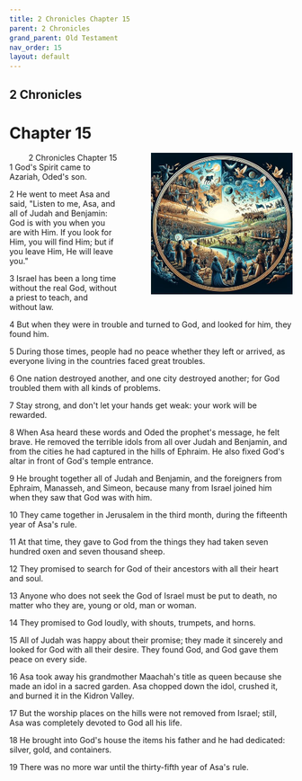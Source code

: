 ```yaml
---
title: 2 Chronicles Chapter 15
parent: 2 Chronicles
grand_parent: Old Testament
nav_order: 15
layout: default
---
```


## 2 Chronicles

# Chapter 15

<div style="clear: both; text-align: right;">
    <div style="max-width: 50%; height: auto; float: right; margin: 0 0 10px 10px; padding-left: 10%;">
        <img src="/assets/Image/2 Chronicles/500/15.jpg" alt="2 Chronicles Chapter 15" class="chapter-image">
    </div>
    <figcaption style="font-size: 14px; text-align: right;">2 Chronicles Chapter 15</figcaption>
</div>
1 God's Spirit came to Azariah, Oded's son.

2 He went to meet Asa and said, "Listen to me, Asa, and all of Judah and Benjamin: God is with you when you are with Him. If you look for Him, you will find Him; but if you leave Him, He will leave you."

3 Israel has been a long time without the real God, without a priest to teach, and without law.

4 But when they were in trouble and turned to God, and looked for him, they found him.

5 During those times, people had no peace whether they left or arrived, as everyone living in the countries faced great troubles.

6 One nation destroyed another, and one city destroyed another; for God troubled them with all kinds of problems.

7 Stay strong, and don't let your hands get weak: your work will be rewarded.

8 When Asa heard these words and Oded the prophet's message, he felt brave. He removed the terrible idols from all over Judah and Benjamin, and from the cities he had captured in the hills of Ephraim. He also fixed God's altar in front of God's temple entrance.

9 He brought together all of Judah and Benjamin, and the foreigners from Ephraim, Manasseh, and Simeon, because many from Israel joined him when they saw that God was with him.

10 They came together in Jerusalem in the third month, during the fifteenth year of Asa's rule.

11 At that time, they gave to God from the things they had taken seven hundred oxen and seven thousand sheep.

12 They promised to search for God of their ancestors with all their heart and soul.

13 Anyone who does not seek the God of Israel must be put to death, no matter who they are, young or old, man or woman.

14 They promised to God loudly, with shouts, trumpets, and horns.

15 All of Judah was happy about their promise; they made it sincerely and looked for God with all their desire. They found God, and God gave them peace on every side.

16 Asa took away his grandmother Maachah's title as queen because she made an idol in a sacred garden. Asa chopped down the idol, crushed it, and burned it in the Kidron Valley.

17 But the worship places on the hills were not removed from Israel; still, Asa was completely devoted to God all his life.

18 He brought into God's house the items his father and he had dedicated: silver, gold, and containers.

19 There was no more war until the thirty-fifth year of Asa's rule.


